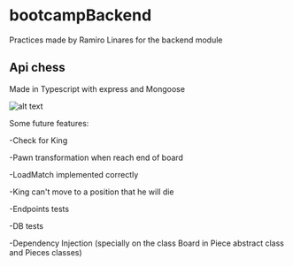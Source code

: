 # bootcampBackend
Practices made by Ramiro Linares for the backend module

## Api chess

Made in Typescript with express and Mongoose


![alt text](https://image.shutterstock.com/image-vector/starting-chess-position-on-chessboard-600w-92438269.jpg)

Some future features:

-Check for King

-Pawn transformation when reach end of board

-LoadMatch implemented correctly

-King can't move to a position that he will die

-Endpoints tests

-DB tests

-Dependency Injection (specially on the class Board in Piece abstract class and Pieces classes)
